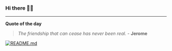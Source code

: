 ### Hi there 👋🏻


---

**Quote of the day**

> *The friendship that can cease has never been real.* - **Jerome** 

[![README.md](https://github.com/marcolovazzano/marcolovazzano/actions/workflows/readme.yml/badge.svg?branch=main)](https://github.com/marcolovazzano/marcolovazzano/actions/workflows/readme.yml)
